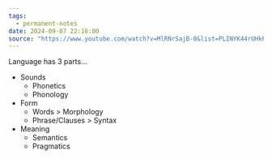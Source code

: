 ```yaml
---
tags:
  - permanent-notes
date: 2024-09-07 22:16:00
source: "https://www.youtube.com/watch?v=MlRNrSajB-0&list=PLINYK44rUHkPUe7qEjNUcvfmUfUvCdUIB"
---
```


Language has 3 parts...

- Sounds
	- Phonetics
	- Phonology
- Form
	- Words > Morphology
	- Phrase/Clauses > Syntax
- Meaning
	- Semantics
	- Pragmatics
